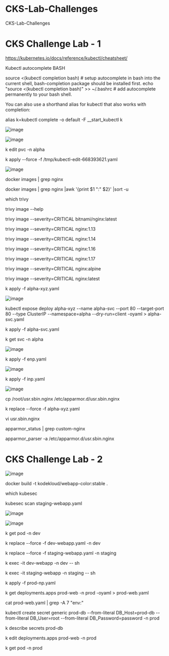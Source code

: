 # CKS-Lab-Challenges
CKS-Lab-Challenges

# CKS Challenge Lab - 1

https://kubernetes.io/docs/reference/kubectl/cheatsheet/

Kubectl autocomplete
BASH

source <(kubectl completion bash) # setup autocomplete in bash into the current shell, bash-completion package should be installed first.
echo "source <(kubectl completion bash)" >> ~/.bashrc # add autocomplete permanently to your bash shell.

You can also use a shorthand alias for kubectl that also works with completion:

alias k=kubectl
complete -o default -F __start_kubectl k


![image](https://user-images.githubusercontent.com/54164634/189614849-3360c01d-8908-4b8c-9ab9-22a92725d413.png)

![image](https://user-images.githubusercontent.com/54164634/189616447-ba8486ef-b5dc-4fba-8678-d89d0ea4f8bd.png)

k edit pvc -n alpha
 
k apply --force -f /tmp/kubectl-edit-668393621.yaml


![image](https://user-images.githubusercontent.com/54164634/189616574-ca6cbe46-98f4-4476-a56c-8100ba8bfdb1.png)

docker images | grep nginx

docker images | grep nginx |awk '{print $1 ":" $2}' |sort -u

which trivy

trivy image --help

trivy image --severity=CRITICAL bitnami/nginx:latest

trivy image --severity=CRITICAL nginx:1.13

trivy image --severity=CRITICAL nginx:1.14

trivy image --severity=CRITICAL nginx:1.16

trivy image --severity=CRITICAL nginx:1.17

trivy image --severity=CRITICAL nginx:alpine

trivy image --severity=CRITICAL nginx:latest



k apply -f alpha-xyz.yaml

![image](https://user-images.githubusercontent.com/54164634/189618304-84c50ad1-5263-40b7-a129-98b9f55a5e87.png)

 kubectl expose deploy alpha-xyz --name alpha-svc --port 80 --target-port 80 --type ClusterIP --namespace=alpha --dry-run=client -oyaml > alpha-svc.yaml
 
 k apply -f alpha-svc.yaml 
 
 k get svc -n alpha
 
 ![image](https://user-images.githubusercontent.com/54164634/189619316-b4ae95ad-af5e-4e10-96e3-1a078a859f14.png)
 
 k apply -f enp.yaml
 
 ![image](https://user-images.githubusercontent.com/54164634/189620467-9f952599-273b-4ab5-af91-2ba0a8eeab40.png)

k apply -f inp.yaml

![image](https://user-images.githubusercontent.com/54164634/189620938-ad934c5b-40d1-44bd-b23b-4dd4575f184d.png)

cp /root/usr.sbin.nginx /etc/apparmor.d/usr.sbin.nginx
 
k replace --force -f alpha-xyz.yaml
 
vi usr.sbin.nginx

apparmor_status | grep custom-nginx

apparmor_parser -a /etc/apparmor.d/usr.sbin.nginx

# CKS Challenge Lab - 2

![image](https://user-images.githubusercontent.com/54164634/189633811-21148382-67be-4d8f-b11d-adde4e390f41.png)

docker build -t kodekloud/webapp-color:stable .

which kubesec

kubesec scan staging-webapp.yaml

![image](https://user-images.githubusercontent.com/54164634/189636584-39055a7f-a54e-4c2c-acef-7f8492110a1b.png)

![image](https://user-images.githubusercontent.com/54164634/189636939-2e5f1998-00f3-4ad8-9afe-3ff694c0fa60.png)

k get pod -n dev

k replace --force -f dev-webapp.yaml -n dev

k replace --force -f staging-webapp.yaml -n staging

k exec -it dev-webapp -n dev -- sh

k exec -it staging-webapp -n staging -- sh

k apply -f prod-np.yaml

k get deployments.apps prod-web -n prod -oyaml > prod-web.yaml

cat prod-web.yaml | grep -A 7 "env:"

kubectl create secret generic prod-db --from-literal DB_Host=prod-db --from-literal DB_User=root --from-literal DB_Password=password -n prod

k describe secrets prod-db 

k edit deployments.apps prod-web -n prod

k get pod -n prod



 
 






